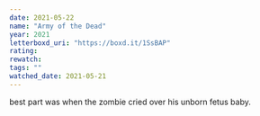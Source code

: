 ```yaml
---
date: 2021-05-22
name: "Army of the Dead"
year: 2021
letterboxd_uri: "https://boxd.it/1SsBAP"
rating: 
rewatch: 
tags: ""
watched_date: 2021-05-21
---
```


best part was when the zombie cried over his unborn fetus baby.

